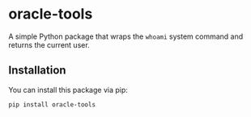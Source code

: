 # oracle-tools

A simple Python package that wraps the `whoami` system command and returns the current user.

## Installation

You can install this package via pip:

```bash
pip install oracle-tools

